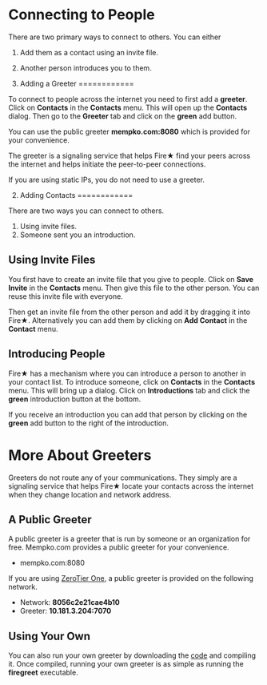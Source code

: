 Connecting to People
================

There are two primary ways to connect to others. You can either

  1. Add them as a contact using an invite file.
  2. Another person introduces you to them.

1. Adding a Greeter
============

To connect to people across the internet you need to first add a **greeter**. 
Click on **Contacts** in the **Contacts** menu. This will open up the **Contacts** dialog.
Then go to the **Greeter** tab and click on the **green** add button. 

You can use the public greeter **mempko.com:8080** which is provided for your convenience.

The greeter is a signaling service that helps Fire★ find your peers across the internet and helps 
initiate the peer-to-peer connections.

If you are using static IPs, you do not need to use a greeter.

2. Adding Contacts
============

There are two ways you can connect to others.

  1. Using invite files.
  2. Someone sent you an introduction.

Using Invite Files
-----------

You first have to create an invite file that you give to people. Click on **Save Invite**
in the **Contacts** menu. Then give this file to the other person. You can reuse this invite
file with everyone.

Then get an invite file from the other person and add it by dragging it into Fire★.
Alternatively you can add them by clicking on **Add Contact** in the **Contact** menu.

Introducing People
-----------

Fire★ has a mechanism where you can introduce a person to another in your contact list. 
To introduce someone, click on **Contacts** in the **Contacts** menu. This will bring up 
a dialog. Click on **Introductions** tab and click the **green** introduction button at the bottom.

If you receive an introduction you can add that person by clicking on the **green** add button
to the right of the introduction.

More About Greeters
============

Greeters do not route any of your communications. They simply are a signaling service that
helps Fire★ locate your contacts across the internet when they change location and network address.

A Public Greeter
------------

A public greeter is a greeter that is run by someone or an organization for free. 
Mempko.com provides a public greeter for your convenience. 

  * mempko.com:8080

If you are using [ZeroTier One](https://www.zerotier.com/index.html), a public greeter
is provided on the following network.

  * Network: **8056c2e21cae4b10**
  * Greeter: **10.181.3.204:7070**

Using Your Own
------------

You can also run your own greeter by downloading the [code](http://www.github.com/mempko/firestr) 
and compiling it. Once compiled, running your own greeter is as simple as running the **firegreet** executable.


